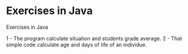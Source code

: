 # Exercises in Java
 Exercises in Java

1 - The program calculate situation and students grade average.
2 - That simple code calculate age and days of life of an individue.
